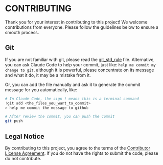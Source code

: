 # CONTRIBUTING
Thank you for your interest in contributing to this project! We welcome contributions from everyone. Please follow the guidelines below to ensure a smooth process.

## Git
If you are not familiar with git, please read the [git_std_rule](source/docs/Rules/git_std_rule.md) file. 
Alternative, you can ask Claude Code to help your commit, just like: `help me commit my change to git`,
although it is powerful, please concentrate on its message and what it do, it may be a mistake from it.

Or, you can add the file manually and ask it to generate the commit message for you automatically, like:
```bash
# In Claude Code, the sign ! means this is a terminal command
!git add <the_files_you_want_to_commit>
> help me commit the message to github

# After review the commit, you can push the commit
git push
```

## Legal Notice

By contributing to this project, you agree to the terms of the [Contributor License Agreement](docs/Rights/CLA.md). If you do not have the rights to submit the code, please do not contribute.
